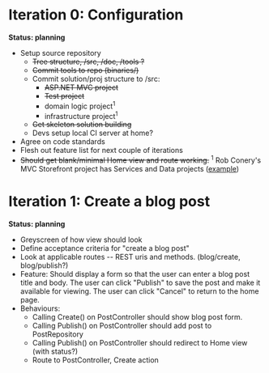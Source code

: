 # Iteration 0: Configuration #
**Status: planning**
  * Setup source repository
    * ~~Tree structure, /src, /doc, /tools ?~~
    * ~~Commit tools to repo (binaries/)~~
    * Commit solution/proj structure to /src:
      * ~~ASP.NET MVC project~~
      * ~~Test project~~
      * domain logic project<sup>1</sup>
      * infrastructure project<sup>1</sup>
    * ~~Get skeleton solution building~~
    * Devs setup local CI server at home?
  * Agree on code standards
  * Flesh out feature list for next couple of iterations
  * ~~Should get blank/minimal Home view and route working.~~
<sup>1</sup> Rob Conery's MVC Storefront project has Services and Data projects ([example](http://www.codeplex.com/mvcsamples/SourceControl/DirectoryView.aspx?SourcePath=%24%2fmvcsamples%2fCommerce.MVC&changeSetId=9325))
# Iteration 1: Create a blog post #
**Status: planning**
  * Greyscreen of how view should look
  * Define acceptance criteria for "create a blog post"
  * Look at applicable routes -- REST uris and methods. (blog/create, blog/publish?)
  * Feature: Should display a form so that the user can enter a blog post title and body. The user can click "Publish" to save the post and make it available for viewing. The user can click "Cancel" to return to the home page.
  * Behaviours:
    * Calling Create() on PostController should show blog post form.
    * Calling Publish() on PostController should add post to PostRepository
    * Calling Publish() on PostController should redirect to Home view (with status?)
    * Route to PostController, Create action
